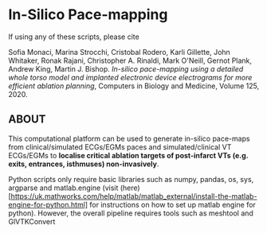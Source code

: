 # In-Silico Pace-mapping

If using any of these scripts, please cite

Sofia Monaci, Marina Strocchi, Cristobal Rodero, Karli Gillette, John Whitaker, Ronak Rajani, Christopher A. Rinaldi, Mark O'Neill, Gernot Plank, Andrew King, Martin J. Bishop. *In-silico pace-mapping using a detailed whole torso model and implanted electronic device electrograms for more efficient ablation planning*, Computers in Biology and Medicine, Volume 125, 2020.

## ABOUT

This computational platform can be used to generate in-silico pace-maps from clinical/simulated ECGs/EGMs paces and simulated/clinical VT ECGs/EGMs to **localise critical ablation targets of post-infarct VTs (e.g. exits, entrances, isthmuses) non-invasively**.

Python scripts only require basic libraries such as numpy, pandas, os, sys, argparse and matlab.engine (visit (here) [https://uk.mathworks.com/help/matlab/matlab_external/install-the-matlab-engine-for-python.html] for instructions on how to set up matlab engine for python). However, the overall pipeline requires tools such as meshtool and GlVTKConvert
